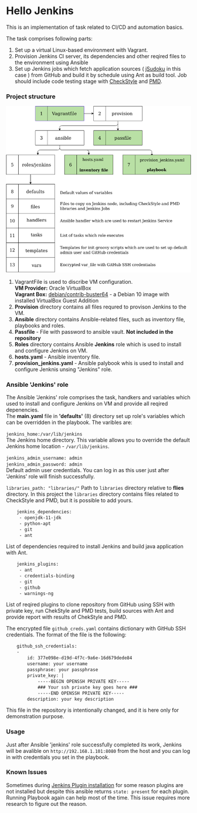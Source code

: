 # Hello Jenkins ##  
This is an implementation of task related to CI/CD and automation basics.

The task comprises following parts:  

1. Set up a virtual Linux-based environment with Vagrant.
2. Provision Jenkins CI server, its dependencies and other reqired files to the environment using Ansible
3. Set up Jenkins jobs which fetch application sources ( [jSudoku](https://sourceforge.net/projects/jsudoku/) in this case ) from GitHub and build it by schedule using Ant as build tool. Job should include code testing stage with [CheckStyle](https://checkstyle.sourceforge.io/) and [PMD](https://pmd.github.io/).


### Project structure ###

 ![Project Structure](project_structure.png)


1. VagrantFile is used to discribe VM configuration.  
   **VM Provider:** Oracle VirtualBox  
   **Vagrant Box:** [debian/contrib-buster64](https://app.vagrantup.com/debian/boxes/contrib-buster64) - a Debian 10 image with installed VirtualBox Guest Addition 
2. **Provision** directory contains all files requred to provison Jenkins to the VM.
3. **Ansible** directory contains Ansible-related files, such as inventory file, playbooks and roles.
4. **Passfile** - File with password to ansible vault. **Not included in the repository** 
5. **Roles** directory contains Ansible **Jenkins** role which is used to install and configure Jenkins on VM.
6. **hosts.yaml** - Ansible inventory file.
7. **provision_jenkins.yaml** - Ansible palybook whis is used to install and configure Jenknis unsing "Jenkins" role.


### Ansible 'Jenkins' role ###

The Ansible 'Jenkins' role  comprises the task, handkers and variables which used to install and configure Jenkins on VM and provide all reqired depenencies.  
The **main.yaml** file in **'defaults'** (8) directory set up role's variables which can be overridden in the playbook. The varibles are: 

`jenkins_home:/var/lib/jenkins`  
The Jenkins home directory. This variable allows you to override the default Jenkins home location - `/var/lib/jenkins`.

`jenkins_admin_username: admin`  
`jenkins_admin_password: admin`  
Default admin user credentials. You can log in as this user just after 'Jenkins' role will finish successfully.

`libraries_path: "libraries/"`
Path to `libraries` directory relative to **flies** directory. In this project the `libraries` directory contains files related to CheckStyle and PMD, but it is possible to add yours.

        jenkins_dependencies: 
         - openjdk-11-jdk
         - python-apt
         - git
         - ant
List of dependencies required to install Jenkins and build java application with Ant.

        jenkins_plugins: 
         - ant
         - credentials-binding
         - git
         - github
         - warnings-ng  
List of reqired plugins to clone repository from GitHub using SSH with private key, run ChekStyle and PMD tests, build sources with Ant and provide report with results of ChekStyle and PMD.

The encrypted file `github_creds.yaml` contains dictionary with GitHub SSH credentials. The format of the file is the following:  

        github_ssh_credentials:
        -
            id: 377e098e-d19d-4f7c-9a6e-16d679dede84
            username: your username 
            passphrase: your passphrase
            private_key: |
                -----BEGIN OPENSSH PRIVATE KEY-----
                ### Your ssh private key goes here ###
                -----END OPENSSH PRIVATE KEY-----
            description: your key description
This file in the repository is intentionally changed, and it is here only for demonstration purpose. 

### Usage ###
Just after Ansible 'jenkins' role successfully completed its work, Jenkins will be avalible on `http://192.168.1.101:8080` from the host and you can log in with credentials you set in the playbook. 

### Known Issues ###
Sometimes during [Jenkins Plugin installation](provision//ansible/roles/jenkins/tasks/install_jenkins_plugins.yaml) for some reason plugins are not installed but despite this ansible returns `state: present` for each plugin. Running Playbook again can help most of the time. This issue requires more research to figure out the reason.